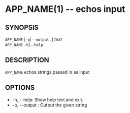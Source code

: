 # APP_NAME(1) -- echos input

## SYNOPSIS
`APP_NAME` [`-o`|`--output` .]  _text_<br>
`APP_NAME` `-h`|`--help`<br>

## DESCRIPTION
`APP_NAME` echos strings passed in as input

## OPTIONS
* -h, --help:
  Show help text and exit.
* -o, --output <string>:
  Output the given string
